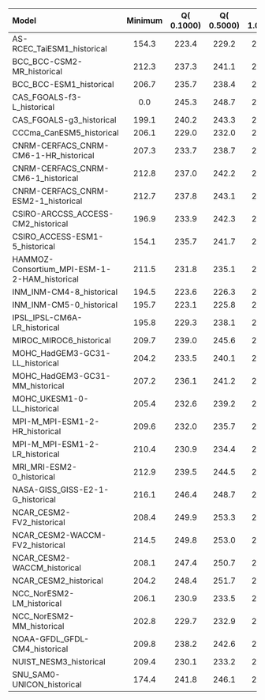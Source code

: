 Model | Minimum | Q( 0.1000) | Q( 0.5000) | Q( 1.0000) | Q(    5.0) | Q(   10.0) | Q(   25.0) | Q(   50.0) | Q(   75.0) | Q(   90.0) | Q(   95.0) | Q(   99.0) | Q(   99.5) | Q(   99.9) | Maximum
 :-- |  :--:  |  :--:  |  :--:  |  :--:  |  :--:  |  :--:  |  :--:  |  :--:  |  :--:  |  :--:  |  :--:  |  :--:  |  :--:  |  :--:  |  :--: 
AS-RCEC_TaiESM1_historical |   154.3 |   223.4 |   229.2 |   232.2 |   240.8 |   249.3 |   266.3 |   283.2 |   296.5 |   299.9 |   301.2 |   307.4 |   308.9 |   311.2 |   325.0
BCC_BCC-CSM2-MR_historical |   212.3 |   237.3 |   241.1 |   243.0 |   250.0 |   257.1 |   272.0 |   283.4 |   297.1 |   301.1 |   304.0 |   310.9 |   312.8 |   316.4 |  5.43e+04
BCC_BCC-ESM1_historical |   206.7 |   235.7 |   238.4 |   240.0 |   246.3 |   253.5 |   270.9 |   283.7 |   297.4 |   301.1 |   304.1 |   310.6 |   312.3 |   315.3 |   337.6
CAS_FGOALS-f3-L_historical | 0.0 |   245.3 |   248.7 |   251.3 |   259.7 |   263.7 |   283.3 |   292.2 |   297.9 |   299.5 |   300.1 |   301.1 |   301.5 |   303.2 |   317.1
CAS_FGOALS-g3_historical |   199.1 |   240.2 |   243.3 |   244.6 |   254.6 |   268.0 |   282.7 |   291.6 |   297.3 |   299.2 |   299.9 |   301.0 |   301.4 |   302.7 |   315.5
CCCma_CanESM5_historical |   206.1 |   229.0 |   232.0 |   234.0 |   241.9 |   249.6 |   267.9 |   281.6 |   295.6 |   299.7 |   301.1 |   306.1 |   307.6 |   309.9 |   322.2
CNRM-CERFACS_CNRM-CM6-1-HR_historical |   207.3 |   233.7 |   238.7 |   242.0 |   252.1 |   256.6 |   272.5 |   283.5 |   294.7 |   297.5 |   298.2 |   299.6 |   300.8 |   304.3 |   317.4
CNRM-CERFACS_CNRM-CM6-1_historical |   212.8 |   237.0 |   242.2 |   245.0 |   253.8 |   258.2 |   274.1 |   285.6 |   295.5 |   297.9 |   298.6 |   300.1 |   300.9 |   303.5 |   316.6
CNRM-CERFACS_CNRM-ESM2-1_historical |   212.7 |   237.8 |   243.1 |   246.0 |   254.5 |   258.9 |   274.6 |   286.1 |   295.8 |   298.1 |   298.8 |   300.3 |   301.2 |   303.9 |   317.4
CSIRO-ARCCSS_ACCESS-CM2_historical |   196.9 |   233.9 |   242.3 |   246.8 |   253.4 |   257.4 |   275.9 |   288.3 |   297.1 |   299.7 |   300.5 |   301.8 |   302.4 |   304.9 |   319.0
CSIRO_ACCESS-ESM1-5_historical |   154.1 |   235.7 |   241.7 |   245.5 |   255.2 |   260.6 |   277.7 |   289.7 |   297.4 |   300.1 |   300.8 |   301.8 |   302.2 |   303.6 |   316.8
HAMMOZ-Consortium_MPI-ESM-1-2-HAM_historical |   211.5 |   231.8 |   235.1 |   237.1 |   245.2 |   253.8 |   267.7 |   282.6 |   295.5 |   298.9 |   300.2 |   304.9 |   306.5 |   309.5 |   322.0
INM_INM-CM4-8_historical |   194.5 |   223.6 |   226.3 |   228.1 |   238.0 |   249.7 |   267.3 |   281.8 |   294.6 |   298.5 |   299.4 |   302.8 |   304.5 |   307.2 |   319.8
INM_INM-CM5-0_historical |   195.7 |   223.1 |   225.8 |   227.5 |   237.6 |   249.3 |   267.0 |   281.4 |   294.4 |   298.3 |   299.2 |   302.7 |   304.5 |   307.1 |   319.7
IPSL_IPSL-CM6A-LR_historical |   195.8 |   229.3 |   238.1 |   243.4 |   254.3 |   259.8 |   272.2 |   283.6 |   295.1 |   298.3 |   299.0 |   300.2 |   301.1 |   304.4 |   316.4
MIROC_MIROC6_historical |   209.7 |   239.0 |   245.6 |   248.4 |   252.9 |   257.5 |   279.1 |   289.6 |   297.1 |   299.4 |   300.1 |   301.3 |   301.8 |   303.8 |   321.2
MOHC_HadGEM3-GC31-LL_historical |   204.2 |   233.5 |   240.1 |   243.7 |   253.0 |   257.0 |   274.8 |   287.1 |   296.5 |   299.4 |   300.2 |   301.4 |   301.9 |   304.4 |   320.5
MOHC_HadGEM3-GC31-MM_historical |   207.2 |   236.1 |   241.2 |   244.4 |   253.3 |   257.4 |   275.1 |   287.2 |   296.6 |   299.6 |   300.4 |   301.5 |   302.0 |   304.5 |   320.1
MOHC_UKESM1-0-LL_historical |   205.4 |   232.6 |   239.2 |   242.9 |   252.0 |   255.8 |   274.3 |   286.8 |   296.4 |   299.4 |   300.2 |   301.4 |   302.1 |   304.6 |   320.7
MPI-M_MPI-ESM1-2-HR_historical |   209.6 |   232.0 |   235.7 |   237.6 |   245.0 |   253.3 |   267.3 |   282.1 |   296.4 |   299.8 |   301.1 |   307.0 |   309.0 |   311.9 |   323.2
MPI-M_MPI-ESM1-2-LR_historical |   210.4 |   230.9 |   234.4 |   236.4 |   244.4 |   253.8 |   267.7 |   282.0 |   295.6 |   299.0 |   300.2 |   306.0 |   307.9 |   310.8 |   323.0
MRI_MRI-ESM2-0_historical |   212.9 |   239.5 |   244.5 |   247.7 |   257.5 |   264.2 |   278.4 |   289.3 |   297.5 |   299.6 |   300.3 |   301.2 |   301.7 |   304.5 |   321.0
NASA-GISS_GISS-E2-1-G_historical |   216.1 |   246.4 |   248.7 |   250.3 |   258.1 |   265.6 |   278.0 |   288.5 |   294.6 |   297.6 |   298.6 |   299.8 |   300.2 |   300.9 |   307.2
NCAR_CESM2-FV2_historical |   208.4 |   249.9 |   253.3 |   254.9 |   260.0 |   266.0 |   280.3 |   290.3 |   296.7 |   298.8 |   299.4 |   300.2 |   300.5 |   301.2 |   310.9
NCAR_CESM2-WACCM-FV2_historical |   214.5 |   249.8 |   253.0 |   254.6 |   259.1 |   264.3 |   280.1 |   290.4 |   296.8 |   298.9 |   299.5 |   300.4 |   300.6 |   301.3 |   310.0
NCAR_CESM2-WACCM_historical |   208.1 |   247.4 |   250.7 |   252.4 |   258.0 |   264.5 |   279.9 |   290.1 |   297.0 |   299.2 |   299.8 |   300.7 |   301.0 |   301.6 |   312.8
NCAR_CESM2_historical |   204.2 |   248.4 |   251.7 |   253.7 |   260.5 |   267.8 |   280.6 |   290.4 |   297.2 |   299.3 |   299.9 |   300.8 |   301.1 |   301.7 |   312.3
NCC_NorESM2-LM_historical |   206.1 |   230.9 |   233.5 |   235.3 |   241.7 |   250.2 |   268.4 |   283.0 |   296.4 |   299.9 |   301.3 |   305.8 |   307.3 |   310.0 |   324.3
NCC_NorESM2-MM_historical |   202.8 |   229.7 |   232.9 |   234.7 |   241.4 |   250.5 |   267.6 |   282.5 |   295.8 |   299.5 |   300.8 |   305.2 |   306.7 |   309.1 |   321.2
NOAA-GFDL_GFDL-CM4_historical |   209.8 |   238.2 |   242.6 |   245.8 |   253.3 |   257.4 |   276.0 |   287.8 |   296.2 |   298.8 |   299.6 |   301.1 |   302.2 |   305.3 |   319.7
NUIST_NESM3_historical |   209.4 |   230.1 |   233.2 |   235.0 |   242.8 |   253.1 |   267.3 |   282.2 |   296.6 |   299.5 |   300.9 |   306.4 |   308.3 |   311.3 |   323.5
SNU_SAM0-UNICON_historical |   174.4 |   241.8 |   246.1 |   248.5 |   256.4 |   265.2 |   279.9 |   290.5 |   296.7 |   298.8 |   299.5 |   300.3 |   300.5 |   301.1 |   313.9
